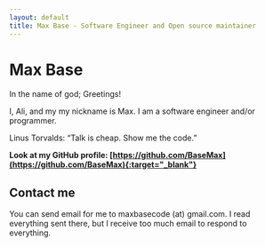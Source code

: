 ```yaml
---
layout: default
title: Max Base - Software Engineer and Open source maintainer
---
```




# Max Base

<!-- ([Also available in Persian](https://maxbase.ir/){:target="_blank"}) -->

In the name of god; Greetings!

I, Ali, and my my nickname is Max. I am a software engineer and/or programmer.


<p class="callout">
	Linus Torvalds: “Talk is cheap. Show me the code.”
</p>

**Look at my GitHub profile: [https://github.com/BaseMax](https://github.com/BaseMax){:target="_blank"}**


## Contact me

You can send email for me to maxbasecode (at) gmail.com. I read everything sent there, but I receive too much email to respond to everything.
